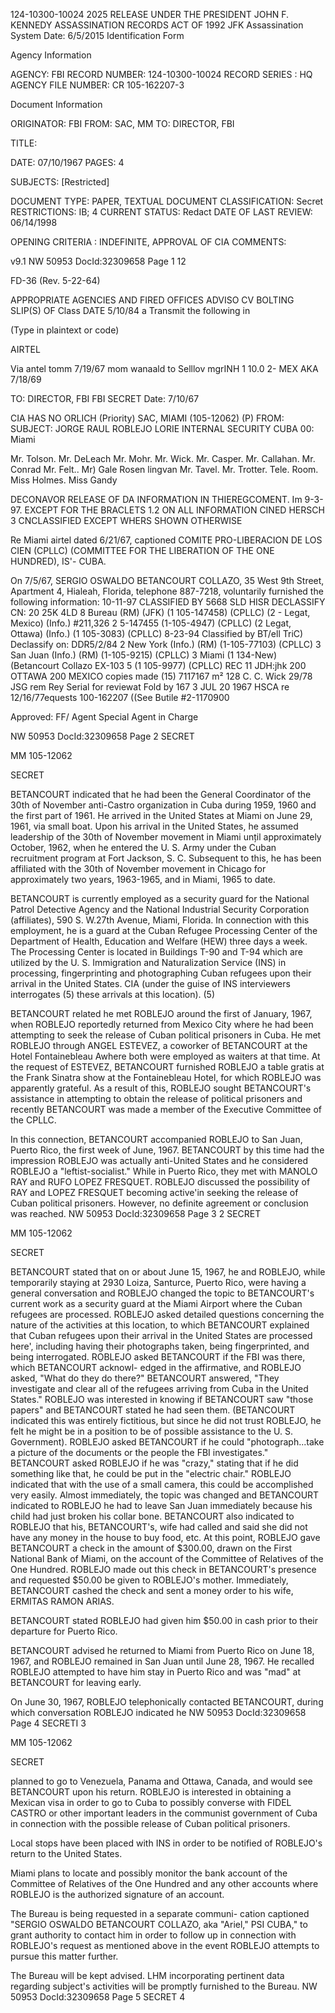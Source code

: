 124-10300-10024 2025 RELEASE UNDER THE PRESIDENT JOHN F. KENNEDY ASSASSINATION RECORDS ACT OF 1992
JFK Assassination System Date: 6/5/2015
Identification Form

Agency Information

AGENCY: FBI
RECORD NUMBER: 124-10300-10024
RECORD SERIES : HQ
AGENCY FILE NUMBER: CR 105-162207-3

Document Information

ORIGINATOR: FBI
FROM: SAC, MM
TO: DIRECTOR, FBI

TITLE:

DATE: 07/10/1967
PAGES: 4

SUBJECTS: [Restricted]

DOCUMENT TYPE: PAPER, TEXTUAL DOCUMENT
CLASSIFICATION: Secret
RESTRICTIONS: IB; 4
CURRENT STATUS: Redact
DATE OF LAST REVIEW: 06/14/1998

OPENING CRITERIA : INDEFINITE, APPROVAL OF CIA
COMMENTS:

v9.1
NW 50953 DocId:32309658 Page 1
12

FD-36 (Rev. 5-22-64)

APPROPRIATE AGENCIES
AND FIRED OFFICES
ADVISO CV BOLTING
SLIP(S) OF Class
DATE 5/10/84 a
Transmit the following in

(Type in plaintext or code)

AIRTEL

Via
antel tomm 7/19/67 mom wanaald to Selllov
mgrINH 1 10.0
2- MEX
AKA
7/18/69

TO: DIRECTOR, FBI
FBI SECRET Date: 7/10/67

CIA HAS NO ORLICH
(Priority)
SAC, MIAMI (105-12062) (P)
FROM:
SUBJECT: JORGE RAUL ROBLEJO LORIE INTERNAL SECURITY CUBA
00: Miami

Mr. Tolson.
Mr. DeLeach
Mr. Mohr.
Mr. Wick.
Mr. Casper.
Mr. Callahan.
Mr. Conrad
Mr. Felt..
Mr) Gale
Rosen
lingvan
Mr. Tavel.
Mr. Trotter.
Tele. Room.
Miss Holmes.
Miss Gandy

DECONAVOR
RELEASE OF DA INFORMATION
IN THIEREGCOMENT. Im 9-3-97.
EXCEPT FOR THE BRACLETS
1.2
ON
ALL INFORMATION CINED
HERSCH 3 CNCLASSIFIED
EXCEPT WHERS SHOWN
OTHERWISE

Re Miami airtel dated 6/21/67, captioned COMITE PRO-LIBERACION DE LOS CIEN (CPLLC) (COMMITTEE FOR THE LIBERATION OF THE ONE HUNDRED), IS'- CUBA.

On 7/5/67, SERGIO OSWALDO BETANCOURT COLLAZO, 35 West 9th Street, Apartment 4, Hialeah, Florida, telephone 887-7218, voluntarily furnished the following information:
10-11-97
CLASSIFIED BY 5668 SLD HISR
DECLASSIFY CN: 20
25K 4LD
8 Bureau (RM) (JFK)
(1 105-147458) (CPLLC)
(2 - Legat, Mexico) (Info.)
#211,326
2 5-147455
(1-105-4947) (CPLLC)
(2 Legat, Ottawa) (Info.)
(1 105-3083) (CPLLC)
8-23-94
Classified by BT/ell TriC)
Declassify on: DDR5/2/84
2 New York (Info.) (RM) (1-105-77103) (CPLLC)
3 San Juan (Info.) (RM) (1-105-9215) (CPLLC)
3 Miami
(1 134-New) (Betancourt Collazo EX-103 5
(1 105-9977) (CPLLC) REC 11
JDH:jhk 200 OTTAWA 200 MEXICO copies made
(15) 7117167 m² 128
C. C. Wick 29/78 JSG
rem Rey
Serial
for reviewat Fold by 167 3 JUL 20 1967
HSCA re 12/16/77equests 100-162207
((See Butile #2-1170900

Approved: FF/ Agent
Special Agent in Charge

NW 50953 DocId:32309658 Page 2
SECRET

MM 105-12062

SECRET

BETANCOURT indicated that he had been the General Coordinator of the 30th of November anti-Castro organization in Cuba during 1959, 1960 and the first part of 1961. He arrived in the United States at Miami on June 29, 1961, via small boat. Upon his arrival in the United States, he assumed leadership of the 30th of November movement in Miami unțil approximately October, 1962, when he entered the U. S. Army under the Cuban recruitment program at Fort Jackson, S. C. Subsequent to this, he has been affiliated with the 30th of November movement in Chicago for approximately two years, 1963-1965, and in Miami, 1965 to date.

BETANCOURT is currently employed as a security guard for the National Patrol Detective Agency and the National Industrial Security Corporation (affiliates), 590 S. W.27th Avenue, Miami, Florida. In connection with this employment, he is a guard at the Cuban Refugee Processing Center of the Department of Health, Education and Welfare (HEW) three days a week. The Processing Center is located in Buildings T-90 and T-94 which are utilized by the U. S. Immigration and Naturalization Service (INS) in processing, fingerprinting and photographing Cuban refugees upon their arrival in the United States. CIA (under the guise of INS interviewers interrogates (5)
these arrivals at this location). (5)

BETANCOURT related he met ROBLEJO around the first of January, 1967, when ROBLEJO reportedly returned from Mexico City where he had been attempting to seek the release of Cuban political prisoners in Cuba. He met ROBLEJO through ANGEL ESTEVEZ, a coworker of BETANCOURT at the Hotel Fontainebleau Awhere both were employed as waiters at that time. At the request of ESTEVEZ, BETANCOURT furnished ROBLEJO a table gratis at the Frank Sinatra show at the Fontainebleau Hotel, for which ROBLEJO was apparently grateful. As a result of this, ROBLEJO sought BETANCOURT's assistance in attempting to obtain the release of political prisoners and recently BETANCOURT was made a member of the Executive Committee of the CPLLC.

In this connection, BETANCOURT accompanied ROBLEJO to San Juan, Puerto Rico, the first week of June, 1967. BETANCOURT by this time had the impression ROBLEJO was actually anti-United States and he considered ROBLEJO a "leftist-socialist." While in Puerto Rico, they met with MANOLO RAY and RUFO LOPEZ FRESQUET. ROBLEJO discussed the possibility of RAY and LOPEZ FRESQUET becoming active'in seeking the release of Cuban political prisoners. However, no definite agreement or conclusion was reached.
NW 50953 DocId:32309658 Page 3
2 SECRET

MM 105-12062

SECRET

BETANCOURT stated that on or about June 15, 1967, he and ROBLEJO, while temporarily staying at 2930 Loiza, Santurce, Puerto Rico, were having a general conversation and ROBLEJO changed the topic to BETANCOURT's current work as a security guard at the Miami Airport where the Cuban refugees are processed. ROBLEJO asked detailed questions concerning the nature of the activities at this location, to which BETANCOURT explained that Cuban refugees upon their arrival in the United States are processed here', including having their photographs taken, being fingerprinted, and being interrogated. ROBLEJO asked BETANCOURT if the FBI was there, which BETANCOURT acknowl- edged in the affirmative, and ROBLEJO asked, "What do they do there?" BETANCOURT answered, "They investigate and clear all of the refugees arriving from Cuba in the United States." ROBLEJO was interested in knowing if BETANCOURT saw "those papers" and BETANCOURT stated he had seen them. (BETANCOURT indicated this was entirely fictitious, but since he did not trust ROBLEJO, he felt he might be in a position to be of possible assistance to the U. S. Government). ROBLEJO asked BETANCOURT if he could "photograph...take a picture of the documents or the people the FBI investigates." BETANCOURT asked ROBLEJO if he was "crazy," stating that if he did something like that, he could be put in the "electric chair." ROBLEJO indicated that with the use of a small camera, this could be accomplished very easily. Almost immediately, the topic was changed and BETANCOURT indicated to ROBLEJO he had to leave San Juan immediately because his child had just broken his collar bone. BETANCOURT also indicated to ROBLEJO that his, BETANCOURT's, wife had called and said she did not have any money in the house to buy food, etc. At this point, ROBLEJO gave BETANCOURT a check in the amount of $300.00, drawn on the First National Bank of Miami, on the account of the Committee of Relatives of the One Hundred. ROBLEJO made out this check in BETANCOURT's presence and requested $50.00 be given to ROBLEJO's mother. Immediately, BETANCOURT cashed the check and sent a money order to his wife, ERMITAS RAMON ARIAS.

BETANCOURT stated ROBLEJO had given him $50.00 in cash prior to their departure for Puerto Rico.

BETANCOURT advised he returned to Miami from Puerto Rico on June 18, 1967, and ROBLEJO remained in San Juan until June 28, 1967. He recalled ROBLEJO attempted to have him stay in Puerto Rico and was "mad" at BETANCOURT for leaving early.

On June 30, 1967, ROBLEJO telephonically contacted BETANCOURT, during which conversation ROBLEJO indicated he
NW 50953 DocId:32309658 Page 4
SECRETI
3

MM 105-12062

SECRET

planned to go to Venezuela, Panama and Ottawa, Canada, and would see BETANCOURT upon his return. ROBLEJO is interested in obtaining a Mexican visa in order to go to Cuba to possibly converse with FIDEL CASTRO or other important leaders in the communist government of Cuba in connection with the possible release of Cuban political prisoners.

Local stops have been placed with INS in order to be notified of ROBLEJO's return to the United States.

Miami plans to locate and possibly monitor the bank account of the Committee of Relatives of the One Hundred and any other accounts where ROBLEJO is the authorized signature of an account.

The Bureau is being requested in a separate communi- cation captioned "SERGIO OSWALDO BETANCOURT COLLAZO, aka "Ariel," PSI
CUBA," to grant authority to contact him in order to follow up in connection with ROBLEJO's request as mentioned above in the event ROBLEJO attempts to pursue this matter further.

The Bureau will be kept advised. LHM incorporating pertinent data regarding subject's activities will be promptly furnished to the Bureau.
NW 50953 DocId:32309658 Page 5
SECRET
4
